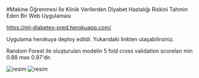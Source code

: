 #Makine Öğrenmesi İle Klinik Verilerden Diyabet Hastalığı Riskini Tahmin Eden Bir Web Uygulaması

https://ml-diabetes-pred.herokuapp.com/

Uygulama herokuya deploy edildi. Yukarıdaki linkten ulaşabilirsiniz.

Random Forest ile oluşturulan modelin 5 fold cross validation scoreları min 0.88 max 0.97'dir.

![resim](https://user-images.githubusercontent.com/60979988/174890331-13726e04-e3c8-4c42-85e1-8103b335d8bc.png)
![resim](https://user-images.githubusercontent.com/60979988/174890354-e14c2042-5a91-418d-936b-3f8cf53b8676.png)

